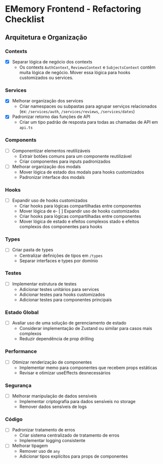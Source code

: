 # EMemory Frontend - Refactoring Checklist

## Arquitetura e Organização

### Contexts
- [x] Separar lógica de negócio dos contexts
  - Os contexts `AuthContext`, `ReviewsContext` e `SubjectsContext` contêm muita lógica de negócio. Mover essa lógica para hooks customizados ou services.

### Services
- [x] Melhorar organização dos services
  - Criar namespaces ou subpastas para agrupar serviços relacionados (ex: `/services/auth`, `/services/reviews`, `/services/dates`)
- [x] Padronizar retorno das funções de API
  - Criar um tipo padrão de resposta para todas as chamadas de API em `api.ts`

### Components
- [ ] Componentizar elementos reutilizáveis
  - Extrair botões comuns para um componente reutilizável
  - Criar componentes para inputs padronizados
- [ ] Melhorar organização dos modals
  - Mover lógica de estado dos modals para hooks customizados
  - Padronizar interface dos modals

### Hooks
- [ ] Expandir uso de hooks customizados
  - Criar hooks para lógicas compartilhadas entre componentes
  - Mover lógica de e- [ ] Expandir uso de hooks customizados
  - Criar hooks para lógicas compartilhadas entre componentes
  - Mover lógica de estado e efeitos complexos stado e efeitos complexos dos componentes para hooks

### Types
- [ ] Criar pasta de types
  - Centralizar definições de tipos em `/types`
  - Separar interfaces e types por domínio

### Testes
- [ ] Implementar estrutura de testes
  - Adicionar testes unitários para services
  - Adicionar testes para hooks customizados
  - Adicionar testes para componentes principais

### Estado Global
- [ ] Avaliar uso de uma solução de gerenciamento de estado
  - Considerar implementação de Zustand ou similar para casos mais complexos
  - Reduzir dependência de prop drilling

### Performance
- [ ] Otimizar renderização de componentes
  - Implementar memo para componentes que recebem props estáticas
  - Revisar e otimizar useEffects desnecessários

### Segurança
- [ ] Melhorar manipulação de dados sensíveis
  - Implementar criptografia para dados sensíveis no storage
  - Remover dados sensíveis de logs

### Código
- [ ] Padronizar tratamento de erros
  - Criar sistema centralizado de tratamento de erros
  - Implementar logging consistente
- [ ] Melhorar tipagem
  - Remover uso de `any`
  - Adicionar tipos explícitos para props de componentes
